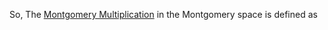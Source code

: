 So, The [Montgomery Multiplication](https://en.algorithmica.org/hpc/number-theory/montgomery/) in the Montgomery space is defined as


